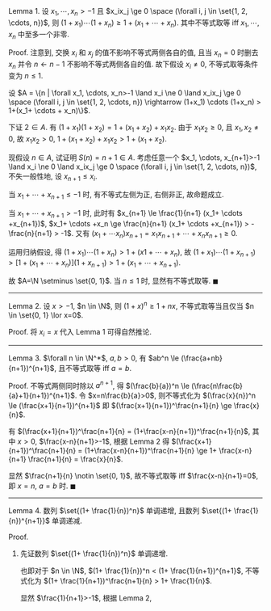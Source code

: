 Lemma 1. 设 $x_1, \cdots, x_n>-1$ 且 $x_ix_j \ge 0 \space (\forall i, j \in \set{1, 2, \cdots, n})$, 则 $(1+x_1) \cdots (1+x_n) \ge 1+(x_1+ \cdots + x_n)$. 其中不等式取等 iff $x_1, \cdots, x_n$ 中至多一个非零.

Proof. 注意到, 交换 $x_i$ 和 $x_j$ 的值不影响不等式两侧各自的值, 且当 $x_n=0$ 时删去 $x_n$ 并令 $n \leftarrow n-1$ 不影响不等式两侧各自的值. 故下假设 $x_i \ne 0$, 不等式取等条件变为 $n \le 1$.

设 $A = \{n | \forall x_1, \cdots, x_n>-1 \land x_i \ne 0 \land x_ix_j \ge 0 \space (\forall i, j \in \set{1, 2, \cdots, n}) \rightarrow (1+x_1) \cdots (1+x_n) > 1+(x_1+ \cdots + x_n)\}$.

下证 $2 \in A$. 有 $(1+x_1)(1+x_2)=1+(x_1+x_2)+x_1x_2$. 由于 $x_1x_2 \ge 0$, 且 $x_1, x_2 \ne 0$, 故 $x_1x_2>0$, $1+(x_1+x_2)+x_1x_2 > 1+(x_1+x_2)$.

现假设 $n \in A$, 试证明 $S(n)=n+1 \in A$. 考虑任意一个 $x_1, \cdots, x_{n+1}>-1 \land x_i \ne 0 \land x_ix_j \ge 0 \space (\forall i, j \in \set{1, 2, \cdots, n})$, 不失一般性地, 设 $x_{n+1} \le x_i$.

当 $x_1+ \cdots +x_{n+1} \le -1$ 时, 有不等式左侧为正, 右侧非正, 故命题成立.

当 $x_1+ \cdots +x_{n+1} > -1$ 时, 此时有 $x_{n+1} \le \frac{1}{n+1} (x_1+ \cdots +x_{n+1})$, $x_1+ \cdots +x_n \ge \frac{n}{n+1} (x_1+ \cdots +x_{n+1}) > -\frac{n}{n+1} > -1$. 又有 $(x_1+ \cdots x_n)x_{n+1}=x_1x_{n+1}+ \cdots +x_nx_{n+1} \ge 0$.

运用归纳假设, 得 $(1+x_1) \cdots (1+x_n) > 1+(x1+ \cdots +x_n)$, 故 $(1+x_1) \cdots (1+x_{n+1}) > [1+(x_1+ \cdots +x_n)](1+x_{n+1}) > 1+(x_1+ \cdots +x_{n+1})$.

故 $A=\N \setminus \set{0, 1}$. 当 $n \le 1$ 时, 显然有不等式取等. $\blacksquare$

---

Lemma 2. 设 $x>-1$, $n \in \N$, 则 $(1+x)^n \ge 1+nx$, 不等式取等当且仅当 $n \in \set{0, 1} \lor x=0$.

Proof. 将 $x_i=x$ 代入 Lemma 1 可得自然推论.

---

Lemma 3. $\forall n \in \N^*$, $a, b>0$, 有 $ab^n \le (\frac{a+nb}{n+1})^{n+1}$, 且不等式取等 iff $a=b$.

Proof. 不等式两侧同时除以 $a^{n+1}$, 得 $(\frac{b}{a})^n \le (\frac{n\frac{b}{a}+1}{n+1})^{n+1}$. 令 $x=n\frac{b}{a}>0$, 则不等式化为 $(\frac{x}{n})^n \le (\frac{x+1}{n+1})^{n+1}$ 即 $(\frac{x+1}{n+1})^\frac{n+1}{n} \ge \frac{x}{n}$.

有 $(\frac{x+1}{n+1})^\frac{n+1}{n} = (1+\frac{x-n}{n+1})^\frac{n+1}{n}$, 其中 $x>0$, $\frac{x-n}{n+1}>-1$, 根据 Lemma 2 得 $(\frac{x+1}{n+1})^\frac{n+1}{n} = (1+\frac{x-n}{n+1})^\frac{n+1}{n} \ge 1+ \frac{x-n}{n+1} \frac{n+1}{n} = \frac{x}{n}$.

显然 $\frac{n+1}{n} \notin \set{0, 1}$, 故不等式取等 iff $\frac{x-n}{n+1}=0$, 即 $x=n$, $a=b$ 时. $\blacksquare$

---

Lemma 4. 数列 $\set{(1+ \frac{1}{n})^n}$ 单调递增, 且数列 $\set{(1+ \frac{1}{n})^{n+1}}$ 单调递减.

Proof.

1. 先证数列 $\set{(1+ \frac{1}{n})^n}$ 单调递增.

   也即对于 $n \in \N$, $(1+ \frac{1}{n})^n < (1+ \frac{1}{n+1})^{n+1}$, 不等式化为 $(1+ \frac{1}{n+1})^\frac{n+1}{n} > 1+ \frac{1}{n}$.

   显然 $\frac{1}{n+1}>-1$, 根据 Lemma 2, 
